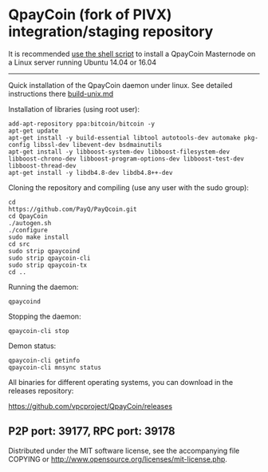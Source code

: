 QpayCoin (fork of PIVX) integration/staging repository
======================================


It is recommended [use the shell script](https://github.com/vpcproject/vpcinstall) to install a QpayCoin Masternode on a Linux server running Ubuntu 14.04 or 16.04

***

Quick installation of the QpayCoin daemon under linux. See detailed instructions there [build-unix.md](build-unix.md)

Installation of libraries (using root user):

    add-apt-repository ppa:bitcoin/bitcoin -y
    apt-get update
    apt-get install -y build-essential libtool autotools-dev automake pkg-config libssl-dev libevent-dev bsdmainutils
    apt-get install -y libboost-system-dev libboost-filesystem-dev libboost-chrono-dev libboost-program-options-dev libboost-test-dev libboost-thread-dev
    apt-get install -y libdb4.8-dev libdb4.8++-dev

Cloning the repository and compiling (use any user with the sudo group):

    cd
    https://github.com/PayQ/PayQcoin.git
    cd QpayCoin
    ./autogen.sh
    ./configure
    sudo make install
    cd src
    sudo strip qpaycoind
    sudo strip qpaycoin-cli
    sudo strip qpaycoin-tx
    cd ..

Running the daemon:

    qpaycoind 

Stopping the daemon:

    qpaycoin-cli stop

Demon status:

    qpaycoin-cli getinfo
    qpaycoin-cli mnsync status

All binaries for different operating systems, you can download in the releases repository:

https://github.com/vpcproject/QpayCoin/releases

P2P port: 39177, RPC port: 39178
-
Distributed under the MIT software license, see the accompanying file COPYING or http://www.opensource.org/licenses/mit-license.php.
